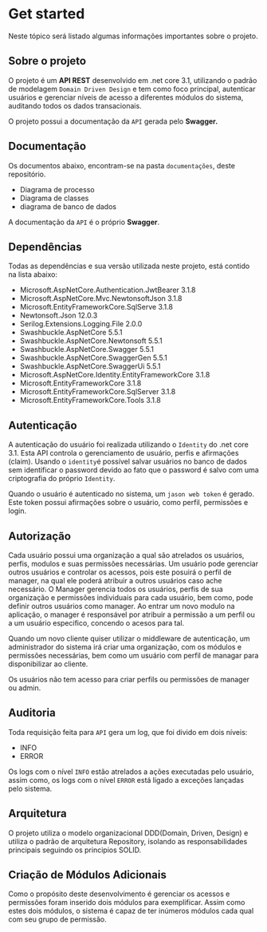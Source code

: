 # Get started
Neste tópico será listado algumas informações importantes sobre o projeto.


## Sobre o projeto
O projeto é um **API REST** desenvolvido em  .net core 3.1, utilizando o padrão de modelagem `Domain Driven Design` e tem como foco principal, autenticar usuários e gerenciar níveis de acesso a diferentes módulos do sistema, auditando todos os dados transacionais.

O projeto possui a documentação da `API` gerada pelo **Swagger.**  

## Documentação
Os documentos abaixo, encontram-se na pasta `documentações`, deste repositório.
 
 - Diagrama de processo
 - Diagrama de classes
 - diagrama de banco de dados

A documentação da `API` é o próprio **Swagger**.

## Dependências
Todas as dependências e sua versão utilizada neste projeto, está contido na lista abaixo: 
 - Microsoft.AspNetCore.Authentication.JwtBearer 3.1.8
 - Microsoft.AspNetCore.Mvc.NewtonsoftJson 3.1.8
 - Microsoft.EntityFrameworkCore.SqlServe 3.1.8
 - Newtonsoft.Json 12.0.3
 - Serilog.Extensions.Logging.File 2.0.0
 - Swashbuckle.AspNetCore 5.5.1
 - Swashbuckle.AspNetCore.Newtonsoft 5.5.1
 - Swashbuckle.AspNetCore.Swagger 5.5.1
 - Swashbuckle.AspNetCore.SwaggerGen 5.5.1
 - Swashbuckle.AspNetCore.SwaggerUi 5.5.1
 - Microsoft.AspNetCore.Identity.EntityFrameworkCore 3.1.8
 - Microsoft.EntityFrameworkCore 3.1.8
 - Microsoft.EntityFrameworkCore.SqlServer 3.1.8
 - Microsoft.EntityFrameworkCore.Tools 3.1.8

## Autenticação
A autenticação do usuário foi realizada utilizando o `Identity` do .net core 3.1. Esta API controla o gerenciamento de usuário, perfis e afirmações (claim). Usando o `identity`é possível salvar usuários no banco de dados sem identificar o password devido ao fato que o password é salvo com uma criptografia do próprio `Identity`.

Quando o usuário é autenticado no sistema, um `jason web token` é gerado. Este token possui afirmações sobre o usuário, como perfil, permissões e login. 

## Autorização

Cada usuário possui uma organização a qual são atrelados os usuários, perfis, modulos e suas permissões necessárias. Um usuário pode gerenciar outros usuários e controlar os acessos, pois este posuirá o perfil de manager, na qual ele poderá atribuir a outros usuários caso ache necessário. 
O Manager gerencia todos os usuários, perfis de sua organização e permissões individuais para cada usuário, bem como, pode definir outros usuários como manager. Ao entrar um novo modulo na aplicação, o manager é responsável por atribuir a permissão a um perfil ou a um usuário especifico, concendo o acesos para tal.

Quando um novo cliente quiser utilizar o middleware de autenticação, um administrador do sistema irá criar uma organização, com os módulos e permissões necessárias, bem como um usuário com perfil de managar para disponibilizar ao cliente.

Os usuários não tem acesso para criar perfils ou permissões de manager ou admin.


## Auditoria
Toda requisição feita para `API` gera um log, que foi divido em dois níveis: 

 - INFO
 - ERROR

Os logs com o nível `INFO` estão atrelados a ações executadas pelo usuário, assim como, os logs com o nível `ERROR` está ligado a exceções lançadas pelo sistema.

## Arquitetura

O projeto utiliza o modelo organizacional DDD(Domain, Driven, Design) e utiliza o padrão de arquitetura Repository, isolando as responsabilidades principais seguindo os principios SOLID.

## Criação de Módulos Adicionais
Como o propósito deste desenvolvimento é gerenciar os acessos e permissões foram inserido dois módulos para exemplificar. Assim como estes dois módulos, o sistema é capaz de ter inúmeros módulos cada qual com seu grupo de permissão.

